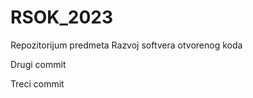 # RSOK_2023
Repozitorijum predmeta Razvoj softvera otvorenog koda

Drugi commit

<di> Treci commit </div>